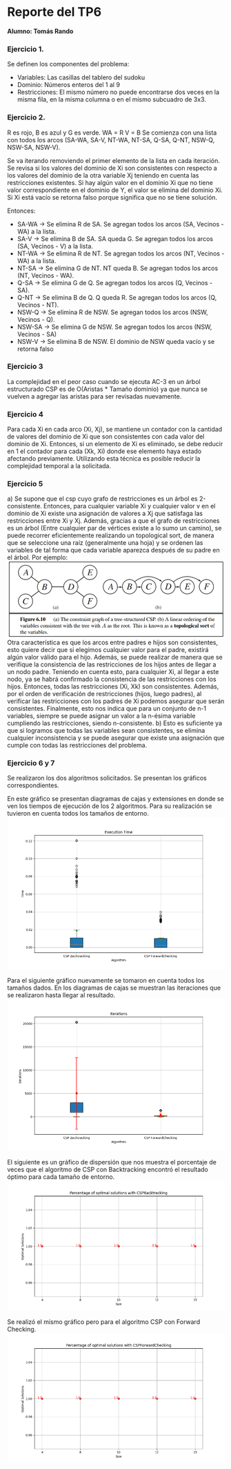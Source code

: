 # Reporte del TP6
 **Alumno: Tomás Rando**

### Ejercicio 1.

Se definen los componentes del problema:


- Variables: Las casillas del tablero del sudoku
- Dominio: Números enteros del 1 al 9
- Restricciones: El mismo número no puede encontrarse dos veces en la misma fila, en la misma columna o en el mismo subcuadro de 3x3.


### Ejercicio 2.
R es rojo, B es azul y G es verde.
WA = R
V = B
Se comienza con una lista con todos los arcos (SA-WA, SA-V, NT-WA, NT-SA, Q-SA, Q-NT, NSW-Q, NSW-SA, NSW-V).


Se va iterando removiendo el primer elemento de la lista en cada iteración. Se revisa si los valores del dominio de Xi son consistentes con respecto a los valores del dominio de la otra variable Xj teniendo en cuenta las restricciones existentes. Si hay algún valor en el dominio Xi que no tiene valor correspondiente en el dominio de Y, el valor se elimina del dominio Xi. Si Xi está vacío se retorna falso porque significa que no se tiene solución.


Entonces:  
- SA-WA -> Se elimina R de SA. Se agregan todos los arcos (SA, Vecinos - WA) a la lista.
- SA-V -> Se elimina B de SA. SA queda G. Se agregan todos los arcos (SA, Vecinos - V) a la lista.
- NT-WA -> Se elimina R de NT. Se agregan todos los arcos (NT, Vecinos - WA) a la lista.
- NT-SA -> Se elimina G de NT. NT queda B. Se agregan todos los arcos (NT, Vecinos - WA).
- Q-SA -> Se elimina G de Q. Se agregan todos los arcos (Q, Vecinos - SA).
- Q-NT -> Se elimina B de Q. Q queda R. Se agregan todos los arcos (Q, Vecinos - NT).
- NSW-Q -> Se elimina R de NSW. Se agregan todos los arcos (NSW, Vecinos - Q).
- NSW-SA -> Se elimina G de NSW. Se agregan todos los arcos (NSW, Vecinos - SA)
- NSW-V -> Se elimina B de NSW. El dominio de NSW queda vacío y se retorna falso


### Ejercicio 3


La complejidad en el peor caso cuando se ejecuta AC-3 en un árbol estructurado CSP es de O(Aristas * Tamaño dominio) ya que nunca se vuelven a agregar las aristas para ser revisadas nuevamente.


### Ejercicio 4
Para cada Xi en cada arco (Xi, Xj), se mantiene un contador con la cantidad de valores del dominio de Xi que son consistentes con cada valor del dominio de Xi. Entonces, si un elemento de Xi es eliminado, se debe reducir en 1 el contador para cada (Xk, Xi) donde ese elemento haya estado afectando previamente. Utilizando esta técnica es posible reducir la complejidad temporal a la solicitada.


### Ejercicio 5
a)
Se supone que el csp cuyo grafo de restricciones es un árbol es 2-consistente. Entonces, para cualquier variable Xi y cualquier valor v en el dominio de Xi existe una asignación de valores a Xj que satisfaga las restricciones entre Xi y Xj. Además, gracias a que el grafo de restricciones es un árbol (Entre cualquier par de vértices existe a lo sumo un camino), se puede recorrer eficientemente realizando un topological sort, de manera que se seleccione una raíz (generalmente una hoja) y se ordenen las variables de tal forma que cada variable aparezca después de su padre en el árbol. Por ejemplo:
![Auxiliar](images/auxiliar.png)
Otra característica es que los arcos entre padres e hijos son consistentes, esto quiere decir que si elegimos cualquier valor para el padre, existirá algún valor válido para el hijo. Además, se puede realizar de manera que se verifique la consistencia de las restricciones de los hijos antes de llegar a un nodo padre. Teniendo en cuenta esto, para cualquier Xi, al llegar a este nodo, ya se habrá confirmado la consistencia de las restricciones con los hijos. Entonces, todas las restricciones (Xi, Xk) son consistentes. Además, por el orden de verificación de restricciones (hijos, luego padres), al verificar las restricciones con los padres de Xi podemos asegurar que serán consistentes. Finalmente, esto nos indica que para un conjunto de n-1 variables, siempre se puede asignar un valor a la n-ésima variable cumpliendo las restricciones, siendo n-consistente.
b)
Esto es suficiente ya que si logramos que todas las variables sean consistentes, se elimina cualquier inconsistencia y se puede asegurar que existe una asignación que cumple con todas las restricciones del problema. 


### Ejercicio 6 y 7

Se realizaron los dos algoritmos solicitados. Se presentan los gráficos correspondientes.  

En este gráfico se presentan diagramas de cajas y extensiones en donde se ven los tiempos de ejecución de los 2 algoritmos. Para su realización se tuvieron en cuenta todos los tamaños de entorno.
![ExecutionTime](images/ExecutionTime.png)

Para el siguiente gráfico nuevamente se tomaron en cuenta todos los tamaños dados. En los diagramas de cajas se muestran las iteraciones que se realizaron hasta llegar al resultado.
![Iterations](images/Iterations.png)

El siguiente es un gráfico de dispersión que nos muestra el porcentaje de veces que el algoritmo de CSP con Backtracking encontró el resultado óptimo para cada tamaño de entorno.
![OptimalWithBacktracking](images/OptimalWithBacktracking.png)

Se realizó el mismo gráfico pero para el algoritmo CSP con Forward Checking.
![OptimalWithForwardChecking](images/OptimalWithForwardChecking.png)

